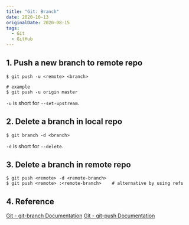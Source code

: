 ```yaml
---
title: "Git: Branch"
date: 2020-10-13
originalDate: 2020-08-15
tags:
  - Git
  - GitHub
---
```


## 1. Push a new branch to remote repo

```shell
$ git push -u <remote> <branch>

# example
$ git push -u origin master
```

`-u` is short for `--set-upstream`.

## 2. Delete a branch in local repo

```shell
$ git branch -d <branch>
```

`-d` is short for `--delete`.

## 3. Delete a branch in remote repo

```shell
$ git push <remote> -d <remote-branch>
$ git push <remote> :<remote-branch>    # alternative by using refs
```

## 4. Reference

[Git - git-branch Documentation](https://git-scm.com/docs/git-branch)
[Git - git-push Documentation](https://git-scm.com/docs/git-push)
